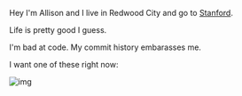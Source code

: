 Hey I'm Allison and I live in Redwood City and go to [Stanford](www.stanford.edu).

Life is pretty good I guess.

I'm bad at code. My commit history embarasses me.

I want one of these right now:

![img](http://orderinnout.com/assets/innout.png)
